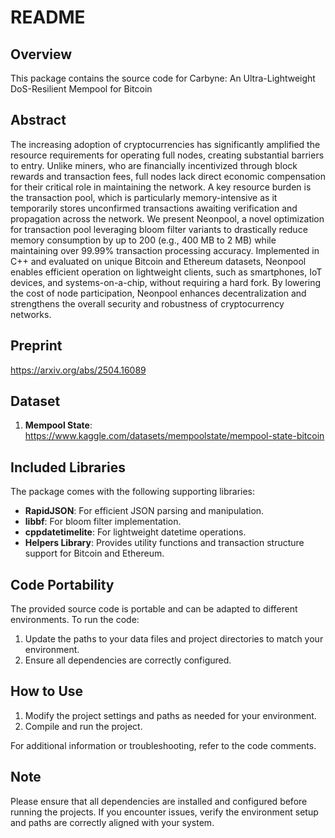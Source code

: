 # README

## Overview
This package contains the source code for Carbyne: An Ultra-Lightweight DoS-Resilient Mempool for Bitcoin

## Abstract
The increasing adoption of cryptocurrencies has significantly amplified the resource requirements for operating full nodes, creating substantial barriers to entry. Unlike miners, who are financially incentivized through block rewards and transaction fees, full nodes lack direct economic compensation for their critical role in maintaining the network. A key resource burden is the transaction pool, which is particularly memory-intensive as it temporarily stores unconfirmed transactions awaiting verification and propagation across the network. We present Neonpool, a novel optimization for transaction pool leveraging bloom filter variants to drastically reduce memory consumption by up to 200 (e.g., 400 MB to 2 MB) while maintaining over 99.99% transaction processing accuracy. Implemented in C++ and evaluated on unique Bitcoin and Ethereum datasets, Neonpool enables efficient operation on lightweight clients, such as smartphones, IoT devices, and systems-on-a-chip, without requiring a hard fork. By lowering the cost of node participation, Neonpool enhances decentralization and strengthens the overall security and robustness of cryptocurrency networks.
 
## Preprint
https://arxiv.org/abs/2504.16089

## Dataset
1. **Mempool State**: https://www.kaggle.com/datasets/mempoolstate/mempool-state-bitcoin

## Included Libraries

The package comes with the following supporting libraries:
- **RapidJSON**: For efficient JSON parsing and manipulation.
- **libbf**: For bloom filter implementation.
- **cppdatetimelite**: For lightweight datetime operations.
- **Helpers Library**: Provides utility functions and transaction structure support for Bitcoin and Ethereum.

## Code Portability

The provided source code is portable and can be adapted to different environments. To run the code:
1. Update the paths to your data files and project directories to match your environment.
2. Ensure all dependencies are correctly configured.

## How to Use

1. Modify the project settings and paths as needed for your environment.
2. Compile and run the project.

For additional information or troubleshooting, refer to the code comments.

## Note

Please ensure that all dependencies are installed and configured before running the projects. If you encounter issues, verify the environment setup and paths are correctly aligned with your system.
